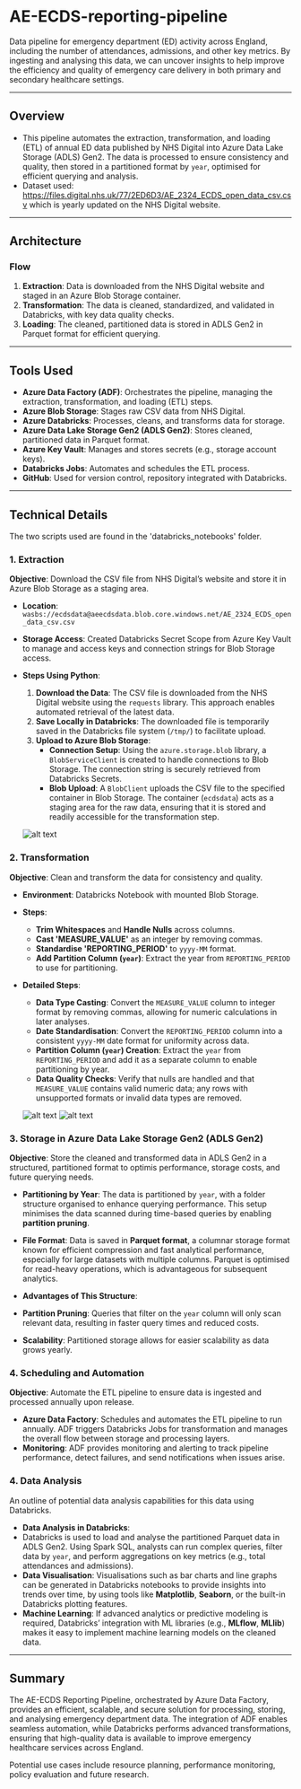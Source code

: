 # AE-ECDS-reporting-pipeline
Data pipeline for emergency department (ED) activity across England, including the number of attendances, admissions, and other key metrics. By ingesting and analysing this data, we can uncover insights to help improve the efficiency and quality of emergency care delivery in both primary and secondary healthcare settings.

---

## Overview

- This pipeline automates the extraction, transformation, and loading (ETL) of annual ED data published by NHS Digital into Azure Data Lake Storage (ADLS) Gen2. The data is processed to ensure consistency and quality, then stored in a partitioned format by `year`, optimised for efficient querying and analysis.
- Dataset used: https://files.digital.nhs.uk/77/2ED6D3/AE_2324_ECDS_open_data_csv.csv which is yearly updated on the NHS Digital website.

---

## Architecture

### Flow
1. **Extraction**: Data is downloaded from the NHS Digital website and staged in an Azure Blob Storage container.
2. **Transformation**: The data is cleaned, standardized, and validated in Databricks, with key data quality checks.
3. **Loading**: The cleaned, partitioned data is stored in ADLS Gen2 in Parquet format for efficient querying.

---

## Tools Used

- **Azure Data Factory (ADF)**: Orchestrates the pipeline, managing the extraction, transformation, and loading (ETL) steps.
- **Azure Blob Storage**: Stages raw CSV data from NHS Digital.
- **Azure Databricks**: Processes, cleans, and transforms data for storage.
- **Azure Data Lake Storage Gen2 (ADLS Gen2)**: Stores cleaned, partitioned data in Parquet format.
- **Azure Key Vault**: Manages and stores secrets (e.g., storage account keys).
- **Databricks Jobs**: Automates and schedules the ETL process.
- **GitHub**: Used for version control, repository integrated with Databricks.

---

## Technical Details

The two scripts used are found in the 'databricks_notebooks' folder.

### 1. Extraction

**Objective**: Download the CSV file from NHS Digital’s website and store it in Azure Blob Storage as a staging area.

- **Location**: `wasbs://ecdsdata@aeecdsdata.blob.core.windows.net/AE_2324_ECDS_open_data_csv.csv`
- **Storage Access**: Created Databricks Secret Scope from Azure Key Vault to manage and access keys and connection strings for Blob Storage access.
- **Steps Using Python**:
  1. **Download the Data**: The CSV file is downloaded from the NHS Digital website using the `requests` library. This approach enables automated retrieval of the latest data.
  2. **Save Locally in Databricks**: The downloaded file is temporarily saved in the Databricks file system (`/tmp/`) to facilitate upload.
  3. **Upload to Azure Blob Storage**:
     - **Connection Setup**: Using the `azure.storage.blob` library, a `BlobServiceClient` is created to handle connections to Blob Storage. The connection string is securely retrieved from Databricks Secrets.
     - **Blob Upload**: A `BlobClient` uploads the CSV file to the specified container in Blob Storage. The container (`ecdsdata`) acts as a staging area for the raw data, ensuring that it is stored and readily accessible for the transformation step.

  ![alt text](images/data_ingestion.png)

### 2. Transformation

**Objective**: Clean and transform the data for consistency and quality.

- **Environment**: Databricks Notebook with mounted Blob Storage.
- **Steps**:
  - **Trim Whitespaces** and **Handle Nulls** across columns.
  - **Cast 'MEASURE_VALUE'** as an integer by removing commas.
  - **Standardise 'REPORTING_PERIOD'** to `yyyy-MM` format.
  - **Add Partition Column (`year`)**: Extract the year from `REPORTING_PERIOD` to use for partitioning.
    
- **Detailed Steps**:
  - **Data Type Casting**: Convert the `MEASURE_VALUE` column to integer format by removing commas, allowing for numeric calculations in later analyses.
  - **Date Standardisation**: Convert the `REPORTING_PERIOD` column into a consistent `yyyy-MM` date format for uniformity across data.
  - **Partition Column (`year`) Creation**: Extract the `year` from `REPORTING_PERIOD` and add it as a separate column to enable partitioning by year.
  - **Data Quality Checks**: Verify that nulls are handled and that `MEASURE_VALUE` contains valid numeric data; any rows with unsupported formats or invalid data types are removed.

  ![alt text](images/data_clean_write.png)
  ![alt text](images/cleaned_data.png)


### 3. Storage in Azure Data Lake Storage Gen2 (ADLS Gen2)

**Objective**: Store the cleaned and transformed data in ADLS Gen2 in a structured, partitioned format to optimis performance, storage costs, and future querying needs.

- **Partitioning by Year**: The data is partitioned by `year`, with a folder structure organised to enhance querying performance. This setup minimises the data scanned during time-based queries by enabling **partition pruning**.
  
- **File Format**: Data is saved in **Parquet format**, a columnar storage format known for efficient compression and fast analytical performance, especially for large datasets with multiple columns. Parquet is optimised for read-heavy operations, which is advantageous for subsequent analytics.
- **Advantages of This Structure**:
- **Partition Pruning**: Queries that filter on the `year` column will only scan relevant data, resulting in faster query times and reduced costs.
- **Scalability**: Partitioned storage allows for easier scalability as data grows yearly.

### 4. Scheduling and Automation

**Objective**: Automate the ETL pipeline to ensure data is ingested and processed annually upon release.

- **Azure Data Factory**: Schedules and automates the ETL pipeline to run annually. ADF triggers Databricks Jobs for transformation and manages the overall flow between storage and processing layers.
- **Monitoring**: ADF provides monitoring and alerting to track pipeline performance, detect failures, and send notifications when issues arise.

### 4. Data Analysis
An outline of potential data analysis capabilities for this data using Databricks.

  - **Data Analysis in Databricks**:
  - Databricks is used to load and analyse the partitioned Parquet data in ADLS Gen2. Using Spark SQL, analysts can run complex queries, filter data by `year`, and perform aggregations on key metrics (e.g., total attendances and admissions).
  - **Data Visualisation**: Visualisations such as bar charts and line graphs can be generated in Databricks notebooks to provide insights into trends over time, by using tools like **Matplotlib**, **Seaborn**, or the built-in Databricks plotting features.
  - **Machine Learning**: If advanced analytics or predictive modeling is required, Databricks’ integration with ML libraries (e.g., **MLflow**, **MLlib**) makes it easy to implement machine learning models on the cleaned data.

  ---

## Summary

The AE-ECDS Reporting Pipeline, orchestrated by Azure Data Factory, provides an efficient, scalable, and secure solution for processing, storing, and analysing emergency department data. The integration of ADF enables seamless automation, while Databricks performs advanced transformations, ensuring that high-quality data is available to improve emergency healthcare services across England.

Potential use cases include resource planning, performance monitoring, policy evaluation and future research.
